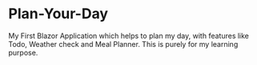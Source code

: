 # Plan-Your-Day
My First Blazor Application which helps to plan my day, with features like Todo, Weather check and Meal Planner. This is purely for my learning purpose.
